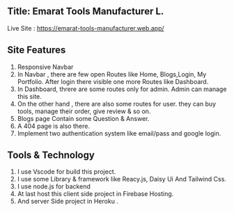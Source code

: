 
## Title: Emarat Tools Manufacturer L.

Live Site : https://emarat-tools-manufacturer.web.app/


## Site Features

1. Responsive Navbar
2. In Navbar , there are few open Routes like Home, Blogs,Login, My Portfolio. After login there visible one more Routes like Dashboard.
3. In Dashboard, threre are some routes only for admin. Admin can manage this site.
4. On the other hand , there are also some routes for user. they can buy tools, manage their order, give review & so on.
5. Blogs page Contain some Question & Answer.
6. A 404 page is also there.
7. Implement two authentication system like email/pass and google login.
 

## Tools & Technology

1. I use Vscode for build this project.
2. I use some Library & framework like Reacy.js, Daisy Ui And Tailwind Css.
3. I use node.js for backend
3. At last host this client side project in Firebase Hosting.
4. And server Side project in Heroku .